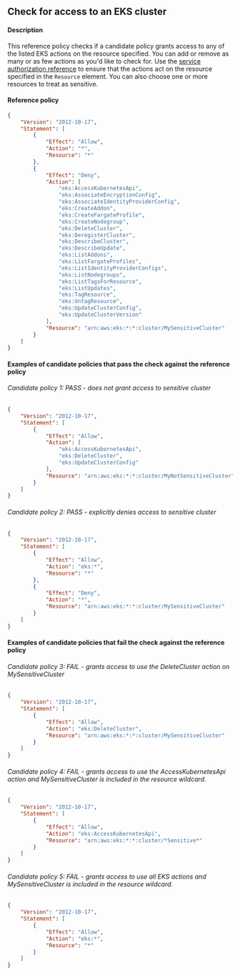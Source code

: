 ## Check for access to an EKS cluster

#### Description

This reference policy checks if a candidate policy grants access to any of the listed EKS actions on the resource specified. You can add or remove as many or as few actions as you'd like to check for. Use the [service authorization reference](https://docs.aws.amazon.com/service-authorization/latest/reference/reference_policies_actions-resources-contextkeys.html) to ensure that the actions act on the resource specified in the ```Resource``` element.  You can also choose one or more resources to treat as sensitive.


#### Reference policy
```json
{
    "Version": "2012-10-17",
    "Statement": [
        {
            "Effect": "Allow",
            "Action": "*",
            "Resource": "*"
        },
        {
            "Effect": "Deny",
            "Action": [
                "eks:AccessKubernetesApi",
                "eks:AssociateEncryptionConfig",
                "eks:AssociateIdentityProviderConfig",
                "eks:CreateAddon",
                "eks:CreateFargateProfile",
                "eks:CreateNodegroup",
                "eks:DeleteCluster",
                "eks:DeregisterCluster",
                "eks:DescribeCluster",
                "eks:DescribeUpdate",
                "eks:ListAddons",
                "eks:ListFargateProfiles",
                "eks:ListIdentityProviderConfigs",
                "eks:ListNodegroups",
                "eks:ListTagsForResource",
                "eks:ListUpdates",
                "eks:TagResource",
                "eks:UntagResource",
                "eks:UpdateClusterConfig",
                "eks:UpdateClusterVersion"
            ],
            "Resource": "arn:aws:eks:*:*:cluster/MySensitiveCluster"
        }
    ]
}
```

#### Examples of candidate policies that pass the check against the reference policy

###### Candidate policy 1: PASS - does not grant access to sensitive cluster
```json
{
    "Version": "2012-10-17",
    "Statement": [
        {
            "Effect": "Allow",
            "Action": [
                "eks:AccessKubernetesApi",
                "eks:DeleteCluster",
                "eks:UpdateClusterConfig"
            ],
            "Resource": "arn:aws:eks:*:*:cluster/MyNotSensitiveCluster"
        }
    ]
}
```

###### Candidate policy 2: PASS - explicitly denies access to sensitive cluster
```json
{
    "Version": "2012-10-17",
    "Statement": [
        {
            "Effect": "Allow",
            "Action": "eks:*",
            "Resource": "*"
        }, 
        {
            "Effect": "Deny",
            "Action": "*",
            "Resource": "arn:aws:eks:*:*:cluster/MySensitiveCluster"
        }
    ]
}
```

#### Examples of candidate policies that fail the check against the reference policy

###### Candidate policy 3: FAIL - grants access to use the DeleteCluster action on MySensitiveCluster
```json
{
    "Version": "2012-10-17",
    "Statement": [
        {
            "Effect": "Allow",
            "Action": "eks:DeleteCluster",
            "Resource": "arn:aws:eks:*:*:cluster/MySensitiveCluster"
        }
    ]
}
```

###### Candidate policy 4: FAIL - grants access to use the AccessKubernetesApi action and MySensitiveCluster is included in the resource wildcard.
```json
{
    "Version": "2012-10-17",
    "Statement": [
        {
            "Effect": "Allow",
            "Action": "eks:AccessKubernetesApi",
            "Resource": "arn:aws:eks:*:*:cluster/*Sensitive*"
        }
    ]
}
```

###### Candidate policy 5: FAIL - grants access to use all EKS actions and MySensitiveCluster is included in the resource wildcard.
```json
{
    "Version": "2012-10-17",
    "Statement": [
        {
            "Effect": "Allow",
            "Action": "eks:*",
            "Resource": "*"
        }
    ]
}
```

